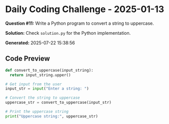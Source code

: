 # Daily Coding Challenge - 2025-01-13

**Question #11:** Write a Python program to convert a string to uppercase.

**Solution:** Check `solution.py` for the Python implementation.

**Generated:** 2025-07-22 15:38:56

## Code Preview
```python
def convert_to_uppercase(input_string):
  return input_string.upper()

# Get input from the user
input_str = input("Enter a string: ")

# Convert the string to uppercase
uppercase_str = convert_to_uppercase(input_str)

# Print the uppercase string
print("Uppercase string:", uppercase_str)
```
